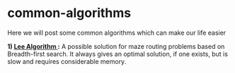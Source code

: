 # common-algorithms
Here we will post some common algorithms which can make our life easier 

**1) [Lee Algorithm ](tree/master/src/test/java/page/tailf/common/algorithms/lee):** A possible solution for maze routing problems based on Breadth-first search. It always gives an optimal solution, if one exists, but is slow and requires considerable memory.
